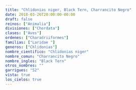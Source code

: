```yaml
---
title: "Chlidonias niger, Black Tern, Charrancito Negro"
date: 2018-03-26T20:00:00-00:00
draft: false
reinos: ["Animalia"]
divisiones: ["Chordata"]
clases: ["Aves"]
ordenes: ["Charadriiformes"]
familias: ["Laridae "]
generos: ["Chlidonias"]
nombre_cientifico: "Chlidonias niger"
nombre_comun: "Charrancito Negro"
nombre_ingles: "Black Tern"
otros_nombres: ""
garrigues: "52"
vista: true
los_cielos: true
---
```


